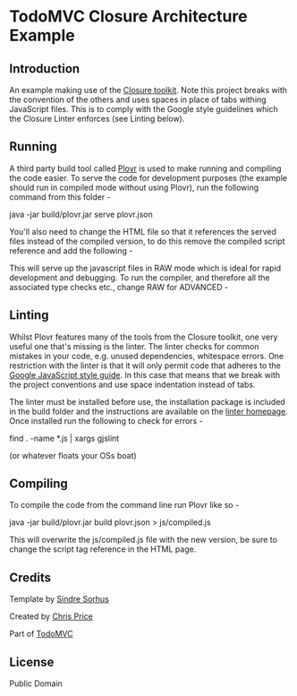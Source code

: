 # TodoMVC Closure Architecture Example

## Introduction

An example making use of the [Closure toolkit](https://developers.google.com/closure/). Note this project breaks with the convention of the others and uses spaces in place of tabs withing JavaScript files. This is to comply with the Google style guidelines which the Closure Linter enforces (see Linting below).

## Running

A third party build tool called [Plovr](http://plovr.com/) is used to make running and compiling the code easier. To serve the code for development purposes (the example should run in compiled mode without using Plovr), run the following command from this folder -

java -jar build/plovr.jar serve plovr.json

You'll also need to change the HTML file so that it references the served files instead of the compiled version, to do this remove the compiled script reference and add the following -

<script type="text/javascript" src="http://localhost:9810/compile?id=todomvc&mode=RAW"></script>

This will serve up the javascript files in RAW mode which is ideal for rapid development and debugging. To run the compiler, and therefore all the associated type checks etc., change RAW for ADVANCED -

<script type="text/javascript" src="http://localhost:9810/compile?id=todomvc&mode=ADVANCED"></script>


## Linting

Whilst Plovr features many of the tools from the Closure toolkit, one very useful one that's missing is the linter. The linter checks for common mistakes in your code, e.g. unused dependencies, whitespace errors. One restriction with the linter is that it will only permit code that adheres to the [Google JavaScript style guide](http://google-styleguide.googlecode.com/svn/trunk/javascriptguide.xml). In this case that means that we break with the project conventions and use space indentation instead of tabs.

The linter must be installed before use, the installation package is included in the build folder and the instructions are available on the [linter homepage](https://developers.google.com/closure/utilities/). Once installed run the following to check for errors -

find . -name *.js | xargs gjslint 

(or whatever floats your OSs boat)

## Compiling

To compile the code from the command line run Plovr like so -

java -jar build/plovr.jar build plovr.json > js/compiled.js

This will overwrite the js/compiled.js file with the new version, be sure to change the script tag reference in the HTML page.

## Credits

Template by [Sindre Sorhus](http://github.com/sindresorhus)

Created by [Chris Price](http://www.scottlogic.co.uk/blog/chris/)

Part of [TodoMVC](http://todomvc.com)

## License

Public Domain